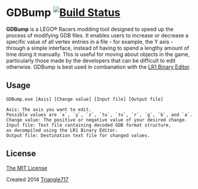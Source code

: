 # GDBump [![Build Status](https://travis-ci.org/le717/LR-MVE.svg)](https://travis-ci.org/le717/LR-MVE) #

**GDBump** is a LEGO&reg; Racers modding tool designed to speed up the process of modifying GDB files. It enables users to increase or decrease a specific value of all vertex entries in a file - for example, the Y axis - through a simple interface, instead of having to spend a lengthy amount of time doing it manually. This is useful for moving about objects in the game, particularly those made by the developers that can be difficult to edit otherwise. GDBump is best used in combanation with the [LR1 Binary Editor](http://www.rockraidersunited.com/topic/4367-binary-file-editor/).

## Usage ##
```
GDBump.exe [Axis] [Change value] [Input file] [Output file]

Axis: The axis you want to edit.
Possible values are `x`, `y`, `z`, `tu`, `tv`, `r`, `g`, `b`, and `a`.
Change value: The positive or negative value of your desired change.
Input file: Text file containing decoded GDB format structure,
as decompiled using the LR1 Binary Editor.
Output file: Destination text file for changed values.
```

## License ##
[The MIT License](LICENSE)

Created 2014 [Triangle717](http://le717.github.io)
